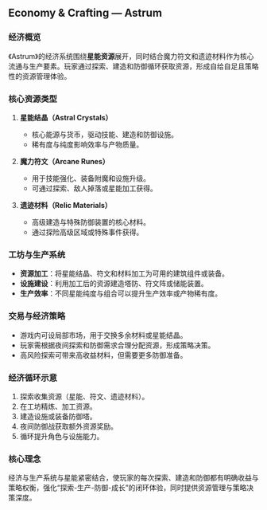 ## Economy & Crafting — Astrum

### 经济概览
《Astrum》的经济系统围绕**星能资源**展开，同时结合魔力符文和遗迹材料作为核心流通与生产要素。玩家通过探索、建造和防御循环获取资源，形成自给自足且策略性的资源管理体验。

### 核心资源类型
1. **星能结晶（Astral Crystals）**  
   - 核心能源与货币，驱动技能、建造和防御设施。
   - 稀有度与纯度影响效率与产物质量。

2. **魔力符文（Arcane Runes）**  
   - 用于技能强化、装备附魔和设施升级。
   - 可通过探索、敌人掉落或星能加工获得。

3. **遗迹材料（Relic Materials）**  
   - 高级建造与特殊防御装置的核心材料。
   - 通过探险高级区域或特殊事件获得。

### 工坊与生产系统
- **资源加工**：将星能结晶、符文和材料加工为可用的建筑组件或装备。
- **设施建设**：利用加工后的资源建造塔防、符文阵或储能装置。
- **生产效率**：不同星能纯度与组合可以提升生产效率或产物稀有度。

### 交易与经济策略
- 游戏内可设局部市场，用于交换多余材料或星能结晶。
- 玩家需根据夜间探索和防御需求合理分配资源，形成策略决策。
- 高风险探索可带来高收益材料，但需要更多防御准备。

### 经济循环示意
1. 探索收集资源（星能、符文、遗迹材料）。
2. 在工坊精炼、加工资源。
3. 建造设施或装备防御塔。
4. 夜间防御战获取额外资源奖励。
5. 循环提升角色与设施能力。

### 核心理念
经济与生产系统与星能紧密结合，使玩家的每次探索、建造和防御都有明确收益与策略权衡，强化“探索-生产-防御-成长”的闭环体验，同时提供资源管理与策略决策深度。

